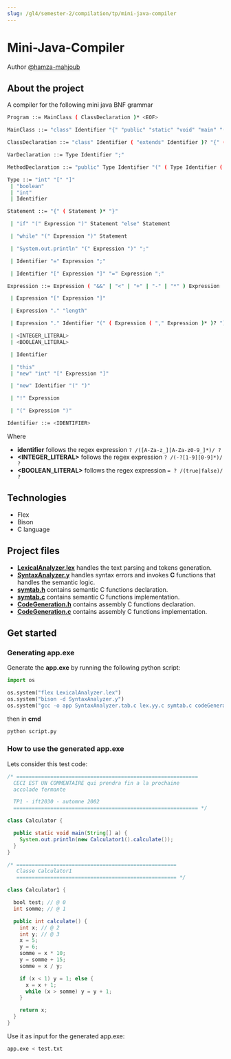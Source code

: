 ```yaml
---
slug: /gl4/semester-2/compilation/tp/mini-java-compiler
---
```


# Mini-Java-Compiler

Author [@hamza-mahjoub](https://github.com/hamza-mahjoub)

## About the project

A compiler for the following mini java BNF grammar

```bash
Program ::= MainClass ( ClassDeclaration )* <EOF>

MainClass ::= "class" Identifier "{" "public" "static" "void" "main" "(" "String" "[" "]" Identifier ")" "{" Statement "}" "}"

ClassDeclaration ::= "class" Identifier ( "extends" Identifier )? "{" ( VarDeclaration )* ( MethodDeclaration )*  "}"

VarDeclaration ::= Type Identifier ";"

MethodDeclaration ::= "public" Type Identifier "(" ( Type Identifier ( "," Type Identifier )* )? ")" "{" ( VarDeclaration )* ( Statement )* "return" Expression ";" "}"

Type ::= "int" "[" "]"
 | "boolean"
 | "int"
 | Identifier

Statement ::= "{" ( Statement )* "}"

 | "if" "(" Expression ")" Statement "else" Statement

 | "while" "(" Expression ")" Statement

 | "System.out.println" "(" Expression ")" ";"

 | Identifier "=" Expression ";"

 | Identifier "[" Expression "]" "=" Expression ";"

Expression ::= Expression ( "&&" | "<" | "+" | "-" | "*" ) Expression

 | Expression "[" Expression "]"

 | Expression "." "length"

 | Expression "." Identifier "(" ( Expression ( "," Expression )* )? ")"

 | <INTEGER_LITERAL>
 | <BOOLEAN_LITERAL>

 | Identifier

 | "this"
 | "new" "int" "[" Expression "]"

 | "new" Identifier "(" ")"

 | "!" Expression

 | "(" Expression ")"

Identifier ::= <IDENTIFIER>

```

Where

- **identifier** follows the regex expression `? /([A-Za-z_][A-Za-z0-9_]*)/ ?`
- **<INTEGER_LITERAL>** follows the regex expression `? /(-?[1-9][0-9]*)/ ?`
- **<BOOLEAN_LITERAL>** follows the regex expression `= ? /(true|false)/ ?`

## Technologies

- Flex
- Bison
- C language

## Project files

- [**LexicalAnalyzer.lex**](./files/LexicalAnalyzer.md) handles the text parsing and tokens generation.
- [**SyntaxAnalyzer.y**](./files/SyntaxAnalyzer.md) handles syntax errors and invokes **C** functions that handles the semantic logic.
- [**symtab.h**](./files/Symtab.md) contains semantic C functions declaration.
- [**symtab.c**](./files/Symtab-c.md) contains semantic C functions implementation.
- [**CodeGeneration.h**](files/CodeGenerator.md) contains assembly C functions declaration.
- [**CodeGeneration.c**](files/CodeGenerator-c.md) contains assembly C functions implementation.

## Get started

### Generating app.exe

Generate the **app.exe** by running the following python script:

```py
import os

os.system("flex LexicalAnalyzer.lex")
os.system("bison -d SyntaxAnalyzer.y")
os.system("gcc -o app SyntaxAnalyzer.tab.c lex.yy.c symtab.c codeGenerator.c")
```

then in **cmd**

```py
python script.py
```

### How to use the generated app.exe

Lets consider this test code:

```java
/* ===========================================================
  CECI EST UN COMMENTAIRE qui prendra fin a la prochaine
  accolade fermante

  TP1 - ift2030 - automne 2002
  ============================================================ */

class Calculator {

  public static void main(String[] a) {
    System.out.println(new Calculator1().calculate());
  }
}

/* ====================================================
   Classe Calculator1
   ==================================================== */

class Calculator1 {

  bool test; // @ 0
  int somme; // @ 1

  public int calculate() {
    int x; // @ 2
    int y; // @ 3
    x = 5;
    y = 6;
    somme = x * 10;
    y = somme + 15;
    somme = x / y;

    if (x < 1) y = 1; else {
      x = x + 1;
      while (x > somme) y = y + 1;
    }

    return x;
  }
}

```

Use it as input for the generated app.exe:

```bash
app.exe < test.txt
```

